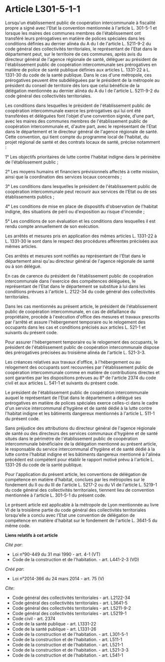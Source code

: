# Article L301-5-1-1

Lorsqu'un établissement public de coopération intercommunale à fiscalité propre a signé avec l'Etat la convention mentionnée
à l'article L. 301-5-1 et lorsque les maires des communes membres de l'établissement ont transféré leurs prérogatives en
matière de polices spéciales dans les conditions définies au dernier alinéa du A du I de l'article L. 5211-9-2 du code
général des collectivités territoriales, le représentant de l'Etat dans le département peut, sur le territoire de ces
communes, après avis du directeur général de l'agence régionale de santé, déléguer au président de l'établissement public de
coopération intercommunale ses prérogatives en matière de police de santé publique définies aux articles L. 1331-22 à L.
1331-30 du code de la santé publique. Dans le cas d'une métropole, ces prérogatives peuvent être subdéléguées par le
président de la métropole au président du conseil de territoire dès lors que celui bénéficie de la délégation mentionnée au
dernier alinéa du A du I de l'article L. 5211-9-2 du code général des collectivités territoriales. 

Les conditions dans lesquelles le président de l'établissement public de coopération intercommunale exerce les prérogatives
qui lui ont été transférées et déléguées font l'objet d'une convention signée, d'une part, avec les maires des communes
membres de l'établissement public de coopération intercommunale et, d'autre part, avec le représentant de l'Etat dans le
département et le directeur général de l'agence régionale de santé. Cette convention, qui tient compte du programme local de
l'habitat, du projet régional de santé et des contrats locaux de santé, précise notamment : 

1° Les objectifs prioritaires de lutte contre l'habitat indigne dans le périmètre de l'établissement public ; 

2° Les moyens humains et financiers prévisionnels affectés à cette mission, ainsi que la coordination des services locaux
concernés ; 

3° Les conditions dans lesquelles le président de l'établissement public de coopération intercommunale peut recourir aux
services de l'Etat ou de ses établissements publics ; 

4° Les conditions de mise en place de dispositifs d'observation de l'habitat indigne, des situations de péril ou d'exposition
au risque d'incendie ; 

5° Les conditions de son évaluation et les conditions dans lesquelles il est rendu compte annuellement de son exécution. 

Les arrêtés et mesures pris en application des mêmes articles L. 1331-22 à L. 1331-30 le sont dans le respect des procédures
afférentes précisées aux mêmes articles. 

Ces arrêtés et mesures sont notifiés au représentant de l'Etat dans le département ainsi qu'au directeur général de l'agence
régionale de santé ou à son délégué. 

En cas de carence du président de l'établissement public de coopération intercommunale dans l'exercice des compétences
déléguées, le représentant de l'Etat dans le département se substitue à lui dans les conditions prévues à l'article L.
2122-34 du code général des collectivités territoriales. 

Dans les cas mentionnés au présent article, le président de l'établissement public de coopération intercommunale, en cas de
défaillance du propriétaire, procède à l'exécution d'office des mesures et travaux prescrits par l'arrêté et assure
l'hébergement temporaire ou le relogement des occupants dans les cas et conditions précisés aux articles L. 521-1 et suivants
du présent code. 

Pour assurer l'hébergement temporaire ou le relogement des occupants, le président de l'établissement public de coopération
intercommunale dispose des prérogatives précisées au troisième alinéa de l'article L. 521-3-3. 

Les créances relatives aux travaux d'office, à l'hébergement ou au relogement des occupants sont recouvrées par
l'établissement public de coopération intercommunale comme en matière de contributions directes et sont garanties par les
dispositions prévues au 8° de l'article 2374 du code civil et aux articles L. 541-1 et suivants du présent code. 

Le président de l'établissement public de coopération intercommunale auquel le représentant de l'Etat dans le département a
délégué ses prérogatives en matière de polices spéciales exerce celles-ci dans le cadre d'un service intercommunal d'hygiène
et de santé dédié à la lutte contre l'habitat indigne et les bâtiments dangereux mentionnés à l'article L. 511-1 du présent
code. 

Sans préjudice des attributions du directeur général de l'agence régionale de santé ou des directeurs des services communaux
d'hygiène et de santé situés dans le périmètre de l'établissement public de coopération intercommunale bénéficiaire de la
délégation mentionné au présent article, le responsable du service intercommunal d'hygiène et de santé dédié à la lutte
contre l'habitat indigne et les bâtiments dangereux mentionné à l'alinéa précédent est compétent pour établir le rapport
motivé prévu à l'article L. 1331-26 du code de la santé publique. 

Pour l'application du présent article, les conventions de délégation de compétence en matière d'habitat, conclues par les
métropoles sur le fondement du II ou du III de l'article L. 5217-2 ou du VI de l'article L. 5219-1 du code général des
collectivités territoriales, tiennent lieu de convention mentionnée à l'article L. 301-5-1 du présent code. 

Le présent article est applicable à la métropole de Lyon mentionnée au livre VI de la troisième partie du code général des
collectivités territoriales lorsqu'elle a conclu avec l'Etat une convention de délégation de compétence en matière d'habitat
sur le fondement de l'article L. 3641-5 du même code.

**Liens relatifs à cet article**

_Cité par_:

  - Loi n°90-449 du 31 mai 1990 - art. 4-1 (VT)
  - Code de la construction et de l'habitation. - art. L441-2-3 (VD)

_Créé par_:

  - Loi n°2014-366 du 24 mars 2014 - art. 75 (V)

_Cite_:

  - Code général des collectivités territoriales - art. L2122-34
  - Code général des collectivités territoriales - art. L3641-5
  - Code général des collectivités territoriales - art. L5211-9-2
  - Code général des collectivités territoriales - art. L5219-1
  - Code civil - art. 2374
  - Code de la santé publique - art. L1331-22
  - Code de la santé publique - art. L1331-26
  - Code de la construction et de l'habitation. - art. L301-5-1
  - Code de la construction et de l'habitation. - art. L511-1
  - Code de la construction et de l'habitation. - art. L521-1
  - Code de la construction et de l'habitation. - art. L521-3-3
  - Code de la construction et de l'habitation. - art. L541-1
